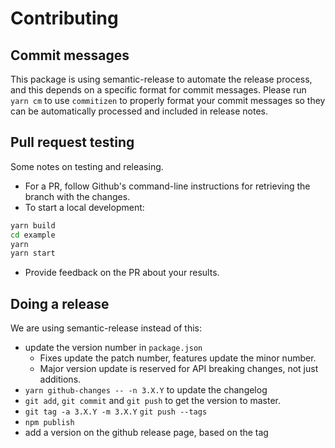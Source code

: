 # Contributing

## Commit messages

This package is using semantic-release to automate the release process, and this depends on a specific format for commit messages. Please run `yarn cm` to use `commitizen` to properly format your commit messages so they can be automatically processed and included in release notes.

## Pull request testing

Some notes on testing and releasing.
* For a PR, follow Github's command-line instructions for retrieving the branch with the changes.
* To start a local development:

```sh
yarn build
cd example
yarn
yarn start
```

* Provide feedback on the PR about your results.

## Doing a release

We are using semantic-release instead of this:

* update the version number in `package.json`
  - Fixes update the patch number, features update the minor number.
  - Major version update is reserved for API breaking changes, not just additions.
* `yarn github-changes -- -n 3.X.Y` to update the changelog
* `git add`, `git commit` and `git push` to get the version to master.
* `git tag -a 3.X.Y -m 3.X.Y` `git push --tags`
* `npm publish`
* add a version on the github release page, based on the tag
